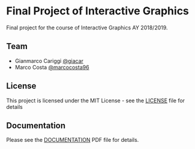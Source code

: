 # Final Project of Interactive Graphics

Final project for the course of Interactive Graphics AY 2018/2019.

## Team
* Gianmarco Cariggi [@giacar](https://github.com/giacar)
* Marco Costa [@marcocosta96](https://github.com/marcocosta96)

## License
This project is licensed under the MIT License - see the [LICENSE](https://github.com/SapienzaInteractiveGraphicsCourse/finalproject-er-clab/LICENSE) file for details

## Documentation
Please see the [DOCUMENTATION](https://github.com/SapienzaInteractiveGraphicsCourse/finalproject-er-clab/documentation/documentation.pdf) PDF file for details.
